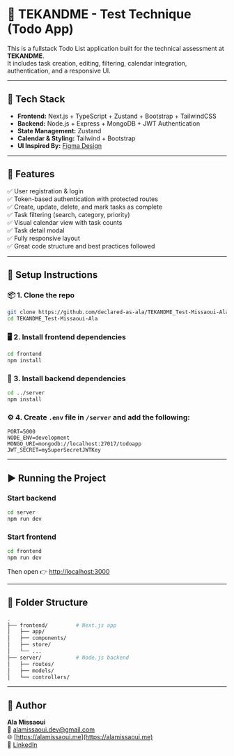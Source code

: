 # 📝 TEKANDME - Test Technique (Todo App)

This is a fullstack Todo List application built for the technical assessment at **TEKANDME**.  
It includes task creation, editing, filtering, calendar integration, authentication, and a responsive UI.

---

## 🚀 Tech Stack

- **Frontend:** Next.js  + TypeScript + Zustand + Bootstrap + TailwindCSS  
- **Backend:** Node.js + Express + MongoDB + JWT Authentication  
- **State Management:** Zustand  
- **Calendar & Styling:** Tailwind + Bootstrap  
- **UI Inspired By:** [Figma Design](https://www.figma.com/file/sPNKk3izFkH45KiUzBSsVW/Test-Todo-List)

---

## 🧠 Features

✅ User registration & login  
✅ Token-based authentication with protected routes  
✅ Create, update, delete, and mark tasks as complete  
✅ Task filtering (search, category, priority)  
✅ Visual calendar view with task counts  
✅ Task detail modal  
✅ Fully responsive layout  
✅ Great code structure and best practices followed  

---

## 🔧 Setup Instructions

### 📦 1. Clone the repo

```bash
git clone https://github.com/declared-as-ala/TEKANDME_Test-Missaoui-Ala.git
cd TEKANDME_Test-Missaoui-Ala
```

### 🖥 2. Install frontend dependencies

```bash
cd frontend
npm install
```

### 🔐 3. Install backend dependencies

```bash
cd ../server
npm install
```

### ⚙️ 4. Create `.env` file in `/server` and add the following:

```env
PORT=5000
NODE_ENV=development
MONGO_URI=mongodb://localhost:27017/todoapp
JWT_SECRET=mySuperSecretJWTKey
```

---

## ▶️ Running the Project

### Start backend

```bash
cd server
npm run dev
```

### Start frontend

```bash
cd frontend
npm run dev
```

Then open 👉 [http://localhost:3000](http://localhost:3000)

---

## 📁 Folder Structure

```bash
.
├── frontend/         # Next.js app
│   ├── app/
│   ├── components/
│   ├── store/
│   └── ...
├── server/           # Node.js backend
│   ├── routes/
│   ├── models/
│   └── controllers/
```

---

## 🙌 Author

**Ala Missaoui**  
📧 alamissaoui.dev@gmail.com  
🌐 [https://alamissaoui.me](https://alamissaoui.me)  
🔗 [LinkedIn](https://www.linkedin.com/in/your-profile)
